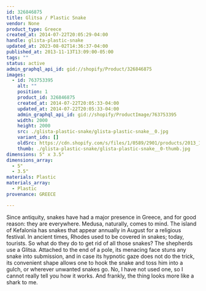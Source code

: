 ```yaml
---
id: 326846875
title: Glitsa / Plastic Snake
vendor: None
product_type: Greece
created_at: 2014-07-22T20:05:29-04:00
handle: glista-plastic-snake
updated_at: 2023-08-02T14:36:37-04:00
published_at: 2013-11-13T13:09:00-05:00
tags: ""
status: active
admin_graphql_api_id: gid://shopify/Product/326846875
images:
  - id: 763753395
    alt: ""
    position: 1
    product_id: 326846875
    created_at: 2014-07-22T20:05:33-04:00
    updated_at: 2014-07-22T20:05:33-04:00
    admin_graphql_api_id: gid://shopify/ProductImage/763753395
    width: 2000
    height: 2000
    src: ./glista-plastic-snake/glista-plastic-snake__0.jpg
    variant_ids: []
    oldSrc: https://cdn.shopify.com/s/files/1/0589/2901/products/2013_11_09_Kiosk_0987.jpeg?v=1406073933
    thumb: ./glista-plastic-snake/glista-plastic-snake__0-thumb.jpg
dimensions: 5" x 3.5"
dimensions_array:
  - 5"
  - 3.5"
materials: Plastic
materials_array:
  - Plastic
provenance: GREECE

---
```


Since antiquity, snakes have had a major presence in Greece, and for good reason: they are everywhere. Medusa, naturally, comes to mind. The island of Kefalonia has snakes that appear annually in August for a religious festival. In ancient times, Rhodes used to be covered in snakes; today, tourists. So what do they do to get rid of all those snakes? The shepherds use a Glitsa. Attached to the end of a pole, its menacing face stuns any snake into submission, and in case its hypnotic gaze does not do the trick, its convenient shape allows one to hook the snake and toss him into a gulch, or wherever unwanted snakes go. No, I have not used one, so I cannot really tell you how it works. And frankly, the thing looks more like a shark to me.